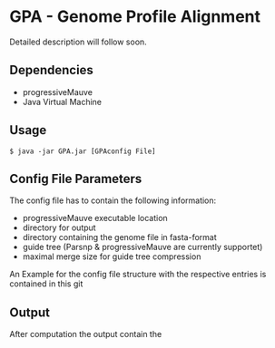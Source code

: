 # GPA - Genome Profile Alignment

Detailed description will follow soon.

## Dependencies

* progressiveMauve
* Java Virtual Machine


## Usage

<code>$ java -jar GPA.jar [GPAconfig File]</code>


## Config File Parameters

The config file has to contain the following information:

* progressiveMauve executable location
* directory for output 
* directory containing the genome file in fasta-format
* guide tree (Parsnp & progressiveMauve are currently supportet)
* maximal merge size for guide tree compression 

An Example for the config file structure with the respective entries is contained in this git


## Output

After computation the output contain the 